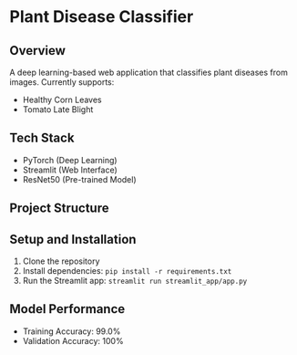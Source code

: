 # Plant Disease Classifier

## Overview
A deep learning-based web application that classifies plant diseases from images. Currently supports:
- Healthy Corn Leaves
- Tomato Late Blight

## Tech Stack
- PyTorch (Deep Learning)
- Streamlit (Web Interface)
- ResNet50 (Pre-trained Model)

## Project Structure
## Setup and Installation
1. Clone the repository
2. Install dependencies: `pip install -r requirements.txt`
3. Run the Streamlit app: `streamlit run streamlit_app/app.py`

## Model Performance
- Training Accuracy: 99.0%
- Validation Accuracy: 100%
